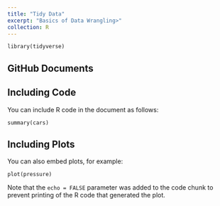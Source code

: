 ```yaml
---
title: "Tidy Data"
excerpt: "Basics of Data Wrangling>"
collection: R
---
```


```{r cars}
library(tidyverse)
```

## GitHub Documents


## Including Code

You can include R code in the document as follows:

```{r cars}
summary(cars)
```

## Including Plots

You can also embed plots, for example:

```{r pressure, echo=FALSE}
plot(pressure)
```

Note that the `echo = FALSE` parameter was added to the code chunk to prevent printing of the R code that generated the plot.
